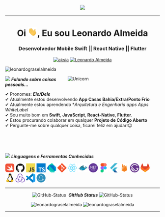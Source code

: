 <p align="center">
  <img src="https://github.com/thompsonemerson/thompsonemerson/raw/master/cover-thompson.png" height="200"/>
</p>
<hr>
<h1 align="center">Oi <img src="https://raw.githubusercontent.com/ABSphreak/ABSphreak/master/gifs/Hi.gif" width="30px">, Eu sou Leonardo Almeida</h1>
<h3 align="center">Desenvolvedor Mobile Swift || React Native || Flutter </h3>
<p align="center">
<a href="https://www.linkedin.com/in/leonardo-almeida-83268494/" target="blank"><img align="center" src="https://cdn.jsdelivr.net/npm/simple-icons@3.0.1/icons/linkedin.svg" alt="aksia" height="30" width="40" /></a>
<a href="https://www.facebook.com/profile.php?id=100004181777227" target="blank"><img align="center" src="https://cdn.jsdelivr.net/npm/simple-icons@3.0.1/icons/facebook.svg" alt="Leonardo Almeida" height="30" width="40" /></a>
</p>

<p align="left"> <img src="https://komarev.com/ghpvc/?username=leonardograselalmeida&label=Profile%20views&color=0e75b6&style=flat" alt="leonardograselalmeida" /> </p>
<img align="right" width=300px alt="Unicorn" src="https://media.giphy.com/media/qgQUggAC3Pfv687qPC/giphy.gif" />

<img src="https://media.giphy.com/media/ObNTw8Uzwy6KQ/giphy.gif" width="30px">&nbsp;**_Falando sobre coisas pessoais..._**

✔ Pronomes: **_Ele/Dele_** <br>
✔ Atualmente estou desenvolvendo **App Casas Bahia/Extra/Ponto Frio**<br>
✔ Atualmente estou aprendendo **Arquitetura e Engenharia apps Apps WhiteLabel*<br>
✔ Sou muito bom em **Swift**, **JavaScript**, **React-Native**, **Flutter**.<br>
✔ Estou procurando colaborar em qualquer **Projeto de Código Aberto**<br>
✔ Pergunte-me sobre qualquer coisa, ficarei feliz em ajudar!😉<br>
<br><br><br><br>

<img src="https://media.giphy.com/media/ObNTw8Uzwy6KQ/giphy.gif" width="30px">&nbsp;**_Linguagens e Ferramentas Conhecidas_**


  <div> 
    
   <img height="30" src="https://raw.githubusercontent.com/devicons/devicon/master/icons/swift/swift-original.svg">
   <img height="30" src="https://raw.githubusercontent.com/devicons/devicon/master/icons/github/github-original.svg">
   <img height="30" src="https://raw.githubusercontent.com/devicons/devicon/master/icons/javascript/javascript-original.svg">
   <img height="30" src="https://raw.githubusercontent.com/devicons/devicon/master/icons/typescript/typescript-original.svg">
   <img height="30" src="https://raw.githubusercontent.com/devicons/devicon/master/icons/dart/dart-original.svg">
   <img height="30" src="https://raw.githubusercontent.com/devicons/devicon/master/icons/git/git-original.svg">
   <img height="30" src="https://raw.githubusercontent.com/devicons/devicon/master/icons/react/react-original.svg">   
   <img height="30" src="https://raw.githubusercontent.com/devicons/devicon/master/icons/docker/docker-original.svg">
   <img height="30" src="https://raw.githubusercontent.com/devicons/devicon/master/icons/dotnetcore/dotnetcore-original.svg">
   <img height="30" src="https://raw.githubusercontent.com/devicons/devicon/master/icons/figma/figma-original.svg">
   <img height="30" src="https://raw.githubusercontent.com/devicons/devicon/master/icons/flutter/flutter-original.svg">
   <img height="30" src="https://raw.githubusercontent.com/devicons/devicon/master/icons/firebase/firebase-plain.svg">
   <img height="30" src="https://raw.githubusercontent.com/devicons/devicon/master/icons/gatsby/gatsby-original.svg">
   <img height="30" src="https://raw.githubusercontent.com/devicons/devicon/master/icons/gitlab/gitlab-original.svg">
   <img height="30" src="https://raw.githubusercontent.com/devicons/devicon/master/icons/linux/linux-original.svg">
   <img height="30" src="https://raw.githubusercontent.com/devicons/devicon/master/icons/redux/redux-original.svg">
   <img height="30" src="https://raw.githubusercontent.com/devicons/devicon/master/icons/vscode/vscode-original.svg">
   <img height="30" src="https://raw.githubusercontent.com/devicons/devicon/master/icons/yarn/yarn-original.svg">
  
</div>

  <hr>
  <p align="center">
 <img src="https://media.giphy.com/media/8UHRm5oY4k4FDxq5QG/giphy.gif" width="30px" alt="GitHub-Status"/>&nbsp;
 <i><b>GitHub Status</b></i>
 <img src="https://media.giphy.com/media/8UHRm5oY4k4FDxq5QG/giphy.gif" width="30px" alt="GitHub-Status"/>
 </p>
  <p align="center">
  <img src="https://github-readme-stats.vercel.app/api/top-langs?username=leonardograselalmeida&show_icons=true&locale=en&layout=compact" alt="leonardograselalmeida" width="410"/>
  <img src="https://github-readme-stats.vercel.app/api?username=leonardograselalmeida&count_private=true&show_icons=true" alt="leonardograselalmeida" width="410" /></p>

<hr>
